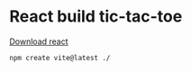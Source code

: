 # React build tic-tac-toe

[Download react](https://vitejs.dev/guide/)

```
npm create vite@latest ./
```
